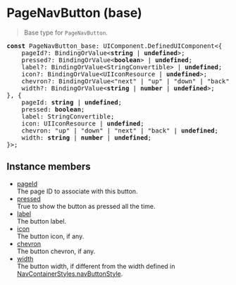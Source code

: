 # PageNavButton (base)

> Base type for `PageNavButton`.

<pre class="docgen_signature"><b>const</b> PageNavButton_base: UIComponent.DefinedUIComponent&lt;{<br>    pageId?: BindingOrValue&lt;<b>string</b> | <b>undefined</b>&gt;;<br>    pressed?: BindingOrValue&lt;<b>boolean</b>&gt; | <b>undefined</b>;<br>    label?: BindingOrValue&lt;StringConvertible&gt; | <b>undefined</b>;<br>    icon?: BindingOrValue&lt;UIIconResource | <b>undefined</b>&gt;;<br>    chevron?: BindingOrValue&lt;&quot;next&quot; | &quot;up&quot; | &quot;down&quot; | &quot;back&quot; | <b>undefined</b>&gt;;<br>    width?: BindingOrValue&lt;<b>string</b> | <b>number</b> | <b>undefined</b>&gt;;<br>}, {<br>    pageId: <b>string</b> | <b>undefined</b>;<br>    pressed: <b>boolean</b>;<br>    label: StringConvertible;<br>    icon: UIIconResource | <b>undefined</b>;<br>    chevron: &quot;up&quot; | &quot;down&quot; | &quot;next&quot; | &quot;back&quot; | <b>undefined</b>;<br>    width: <b>string</b> | <b>number</b> | <b>undefined</b>;<br>}&gt;;</pre>

## Instance members

- [<!--{ref:property}-->pageId](PageNavButton_base_pageId.md) \
    The page ID to associate with this button.
- [<!--{ref:property}-->pressed](PageNavButton_base_pressed.md) \
    True to show the button as pressed all the time.
- [<!--{ref:property}-->label](PageNavButton_base_label.md) \
    The button label.
- [<!--{ref:property}-->icon](PageNavButton_base_icon.md) \
    The button icon, if any.
- [<!--{ref:property}-->chevron](PageNavButton_base_chevron.md) \
    The button chevron, if any.
- [<!--{ref:property}-->width](PageNavButton_base_width.md) \
    The button width, if different from the width defined in [NavContainerStyles.navButtonStyle](NavContainerStyles_navButtonStyle.md).